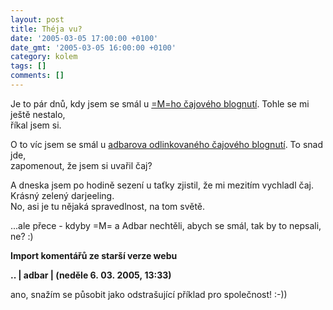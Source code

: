 ```yaml
---
layout: post
title: Théja vu?
date: '2005-03-05 17:00:00 +0100'
date_gmt: '2005-03-05 16:00:00 +0100'
category: kolem
tags: []
comments: []
---
```

<p>Je to pár dnů, kdy jsem se smál u <a href="http://www.hledamdivkuzautobusudobrna.com/121130_zaznam.html#spot-121130">=M=ho čajového blognutí</a>. Tohle se mi ještě nestalo,<br />
říkal jsem si.</p>
<p>O to víc jsem se smál u <a href="http://adbar.bloguje.cz/42467_item.php">adbarova odlinkovaného čajového blognutí</a>. To snad jde,<br />
zapomenout, že jsem si uvařil čaj?</p>
<p>A dneska jsem po hodině sezení u taťky zjistil, že mi mezitím vychladl čaj. Krásný zelený darjeeling.<br />
No, asi je tu nějaká spravedlnost, na tom světě.</p>
<p>...ale přece - kdyby =M= a Adbar nechtěli, abych se smál, tak by to nepsali,<br />
ne? :)</p>
<div class="import-komentaru">
<p><strong>Import komentářů ze starší verze webu</strong></p>
<div class="comment">
<p style="font-weight:bold"><span class="compredmet">..</span> | <span class="comname">adbar</span> | (neděle&nbsp;6.&nbsp;03.&nbsp;2005,&nbsp;13:33)</p>
<p>ano, snažím se působit jako odstrašující příklad pro společnost! :-)) </p>
</div>
</div>
